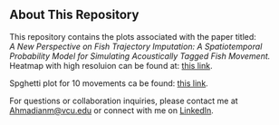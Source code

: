 ## About This Repository

This repository contains the plots associated with the paper titled:  
*A New Perspective on Fish Trajectory Imputation: A Spatiotemporal Probability Model for Simulating Acoustically Tagged Fish Movement.*
Heatmap with high resoluion can be found at: [this link](https://mahshidahmadian.github.io/Cobia_Movement_Maps_and_plots/Fish1_5000_iterations_90_Percent_Heatmap.html).

Spghetti plot for 10 movements ca be found: [this link](https://mahshidahmadian.github.io/Cobia_Movement_Maps_and_plots/Spaghetti_plot_for_fish_one_10_iterations_.gif).

For questions or collaboration inquiries, please contact me at [Ahmadianm@vcu.edu](mailto:Ahmadianm@vcu.edu) or connect with me on [LinkedIn](https://www.linkedin.com/in/mahshidahmadian/).
